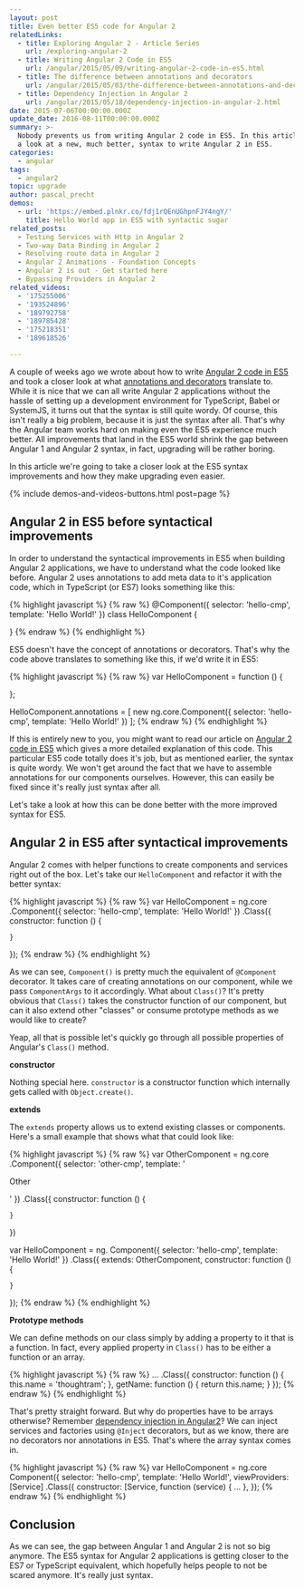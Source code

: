 ```yaml
---
layout: post
title: Even better ES5 code for Angular 2
relatedLinks:
  - title: Exploring Angular 2 - Article Series
    url: /exploring-angular-2
  - title: Writing Angular 2 Code in ES5
    url: /angular/2015/05/09/writing-angular-2-code-in-es5.html
  - title: The difference between annotations and decorators
    url: /angular/2015/05/03/the-difference-between-annotations-and-decorators.html
  - title: Dependency Injection in Angular 2
    url: /angular/2015/05/18/dependency-injection-in-angular-2.html
date: 2015-07-06T00:00:00.000Z
update_date: 2016-08-11T00:00:00.000Z
summary: >-
  Nobody prevents us from writing Angular 2 code in ES5. In this article we take
  a look at a new, much better, syntax to write Angular 2 in ES5.
categories:
  - angular
tags:
  - angular2
topic: upgrade
author: pascal_precht
demos:
  - url: 'https://embed.plnkr.co/fdj1rQEnUGhpnFJY4ngY/'
    title: Hello World app in ES5 with syntactic sugar
related_posts:
  - Testing Services with Http in Angular 2
  - Two-way Data Binding in Angular 2
  - Resolving route data in Angular 2
  - Angular 2 Animations - Foundation Concepts
  - Angular 2 is out - Get started here
  - Bypassing Providers in Angular 2
related_videos:
  - '175255006'
  - '193524896'
  - '189792758'
  - '189785428'
  - '175218351'
  - '189618526'

---
```


A couple of weeks ago we wrote about how to write [Angular 2 code in ES5](/angular/2015/05/09/writing-angular-2-code-in-es5.html) and took a closer look at what [annotations and decorators](/angular/2015/05/03/the-difference-between-annotations-and-decorators.html) translate to. While it is nice that we can all write Angular 2 applications without the hassle of setting up a development environment for TypeScript, Babel or SystemJS, it turns out that the syntax is still quite wordy. Of course, this isn't really a big problem, because it is just the syntax after all. That's why the Angular team works hard on making even the ES5 experience much better. All improvements that land in the ES5 world shrink the gap between Angular 1 and Angular 2 syntax, in fact, upgrading will be rather boring.

In this article we're going to take a closer look at the ES5 syntax improvements and how they make upgrading even easier.

{% include demos-and-videos-buttons.html post=page %}

## Angular 2 in ES5 before syntactical improvements

In order to understand the syntactical improvements in ES5 when building Angular 2 applications, we have to understand what the code looked like before. Angular 2 uses annotations to add meta data to it's application code, which in TypeScript (or ES7) looks something like this:

{% highlight javascript %}
{% raw %}
@Component({
  selector: 'hello-cmp',
  template: 'Hello World!'
})
class HelloComponent {

}
{% endraw %}
{% endhighlight %}

ES5 doesn't have the concept of annotations or decorators. That's why the code above translates to something like this, if we'd write it in ES5:

{% highlight javascript %}
{% raw %}
var HelloComponent = function () {

};

HelloComponent.annotations = [
  new ng.core.Component({
    selector: 'hello-cmp',
    template: 'Hello World!'
  })
];
{% endraw %}
{% endhighlight %}

If this is entirely new to you, you might want to read our article on [Angular 2 code in ES5](http://blog.thoughtram.io/angular/2015/05/09/writing-angular-2-code-in-es5.html) which gives a more detailed explanation of this code. This particular ES5 code totally does it's job, but as mentioned earlier, the syntax is quite wordy. We won't get around the fact that we have to assemble annotations for our components ourselves. However, this can easily be fixed since it's really just syntax after all.

Let's take a look at how this can be done better with the more improved syntax for ES5.

## Angular 2 in ES5 after syntactical improvements

Angular 2 comes with helper functions to create components and services right out of the box. Let's take our `HelloComponent` and refactor it with the better syntax:

{% highlight javascript %}
{% raw %}
var HelloComponent = ng.core
  .Component({
    selector: 'hello-cmp',
    template: 'Hello World!'
  })
  .Class({
    constructor: function () { 

    }
  });
{% endraw %}
{% endhighlight %}

As we can see, `Component()` is pretty much the equivalent of `@Component` decorator. It takes care of creating annotations on our component, while we pass `ComponentArgs` to it accordingly. What about `Class()`? It's pretty obvious that `Class()` takes the constructor function of our component, but can it also extend other "classes" or consume prototype methods as we would like to create?

Yeap, all that is possible let's quickly go through all possible properties of Angular's `Class()` method.

**constructor**

Nothing special here. `constructor` is a constructor function which internally gets called with `Object.create()`.

**extends**

The `extends` property allows us to extend existing classes or components. Here's a small example that shows what that could look like:

{% highlight javascript %}
{% raw %}
var OtherComponent = ng.core
  .Component({
    selector: 'other-cmp',
    template: '<p>Other</p>'
  })
  .Class({
    constructor: function () {

    }
  })

var HelloComponent = ng.
  Component({
    selector: 'hello-cmp',
    template: 'Hello World!'
  })
  .Class({
    extends: OtherComponent,
    constructor: function () { 

    }
  });
{% endraw %}
{% endhighlight %}

**Prototype methods**

We can define methods on our class simply by adding a property to it that is a function. In fact, every applied property in `Class()` has to be either a function or an array.

{% highlight javascript %}
{% raw %}
  ...
  .Class({
    constructor: function () { 
      this.name = 'thoughtram';
    },
    getName: function () {
      return this.name;
    }
  });
{% endraw %}
{% endhighlight %}

That's pretty straight forward. But why do properties have to be arrays otherwise? Remember [dependency injection in Angular2](/angular/2015/05/18/dependency-injection-in-angular-2.html)? We can inject services and factories using `@Inject` decorators, but as we know, there are no decorators nor annotations in ES5. That's where the array syntax comes in.

{% highlight javascript %}
{% raw %}
var HelloComponent = ng.core
  Component({
    selector: 'hello-cmp',
    template: 'Hello World!',
    viewProviders: [Service]
  .Class({
    constructor: [Service, function (service) { 
      ...
    },
  });
{% endraw %}
{% endhighlight %}

## Conclusion

As we can see, the gap between Angular 1 and Angular 2 is not so big anymore. The ES5 syntax for Angular 2 applications is getting closer to the ES7 or TypeScript equivalent, which hopefully helps people to not be scared anymore. It's really just syntax.
